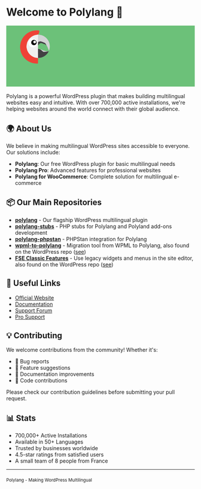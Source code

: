 # Welcome to Polylang 👋

![Polylang Logo](../assets/banner-772x250.png)

Polylang is a powerful WordPress plugin that makes building multilingual websites easy and intuitive. With over 700,000 active installations, we're helping websites around the world connect with their global audience.

## 🌍 About Us

We believe in making multilingual WordPress sites accessible to everyone. Our solutions include:

- **Polylang**: Our free WordPress plugin for basic multilingual needs
- **Polylang Pro**: Advanced features for professional websites
- **Polylang for WooCommerce**: Complete solution for multilingual e-commerce

## 📦 Our Main Repositories

- [**polylang**](https://github.com/polylang/polylang) - Our flagship WordPress multilingual plugin
- [**polylang-stubs**](https://github.com/polylang/polylang-stubs) - PHP stubs for Polylang and Polyland add-ons development
- [**polylang-phpstan**](https://github.com/polylang/polylang-phpstan) - PHPStan integration for Polylang
- [**wpml-to-polylang**](https://github.com/polylang/wpml-to-polylang) - Migration tool from WPML to Polylang, also found on the WordPress repo ([see](https://wordpress.org/plugins/wpml-to-polylang/))
- [**FSE Classic Features**](https://github.com/polylang/fse-classic) - Use legacy widgets and menus in the site editor, also found on the WordPress repo ([see](https://wordpress.org/plugins/fse-classic/))

## 🔗 Useful Links

- [Official Website](https://polylang.pro)
- [Documentation](https://polylang.pro/doc/)
- [Support Forum](https://wordpress.org/support/plugin/polylang/)
- [Pro Support](https://polylang.pro/support/)

## 💡 Contributing

We welcome contributions from the community! Whether it's:

- 🐛 Bug reports
- 💬 Feature suggestions
- 📖 Documentation improvements
- 🔧 Code contributions

Please check our contribution guidelines before submitting your pull request.

## 📊 Stats

- 700,000+ Active Installations
- Available in 50+ Languages
- Trusted by businesses worldwide
- 4.5-star ratings from satisfied users
- A small team of 8 people from France

---

<sub>Polylang - Making WordPress Multilingual</sub>

